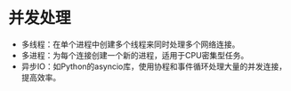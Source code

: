 # 并发处理

* 多线程：在单个进程中创建多个线程来同时处理多个网络连接。
* 多进程：为每个连接创建一个新的进程，适用于CPU密集型任务。
* 异步IO：如Python的asyncio库，使用协程和事件循环处理大量的并发连接，提高效率。
